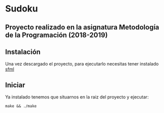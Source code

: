 # Sudoku
## Proyecto realizado en la asignatura Metodología de la Programación (2018-2019)
## Instalación
Una vez descargado el proyecto, para ejecutarlo necesitas tener instalado [sfml](https://www.sfml-dev.org/download.php)

## Iniciar
Ya instalado tenemos que situarnos en la raiz del proyecto y ejecutar:

```
make && ./make
```
